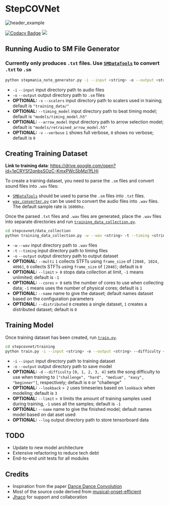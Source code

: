 # StepCOVNet
![header_example](https://github.com/cpuguy96/StepCOVNet/blob/master/resources/header_example.gif)

[![Codacy Badge](https://api.codacy.com/project/badge/Grade/a4ef846886e446229d04974cde24c6dd)](https://www.codacy.com/manual/cpuguy96/StepCOVNet?utm_source=github.com&amp;utm_medium=referral&amp;utm_content=cpuguy96/StepCOVNet&amp;utm_campaign=Badge_Grade)
![](https://github.com/cpuguy96/StepCOVNet/workflows/StepCOVNet%20Application/badge.svg)

## Running Audio to SM File Generator
### Currently only produces `.txt` files. Use [`SMDataTools`](https://github.com/jhaco/SMDataTools) to convert `.txt` to `.sm`
```.bash
python stepmania_note_generator.py -i --input <string> -o --output <string> -s --scalers <string> --timing_model <string> --arrow_model <string> -v --verbose <int>
```
*   `-i` `--input` input directory path to audio files
*   `-o` `--output` output directory path to `.sm` files
*   **OPTIONAL:** `-s` `--scalers` input directory path to scalers used in training; default is `"training_data/"`
*   **OPTIONAL:** `--timing_model` input directory path to beat timing model; default is `"models/timing_model.h5"`
*   **OPTIONAL:** `--arrow_model` input directory path to arrow selection model; default is `"models/retrained_arrow_model.h5"`
*   **OPTIONAL:** `-v` `--verbose` `1` shows full verbose, `0` shows no verbose; default is `0`

## Creating Training Dataset
**Link to training data**: <https://drive.google.com/open?id=1eCRYSf2qnbsSOzC-KmxPWcSbMzi1fLHi>

To create a training dataset, you need to parse the `.sm` files and convert sound files into `.wav` files: 
*   [`SMDataTools`](https://github.com/jhaco/SMDataTools) should be used to parse the `.sm` files into `.txt` files. 
*   [`wav_converter.py`](https://github.com/cpuguy96/StepCOVNet/blob/master/wav_converter.py) can be used to convert the audio files into `.wav` files. The default sample rate is `16000hz`.

Once the parsed `.txt` files and `.wav` files are generated, place the `.wav` files into separate directories and run [`training_data_collection.py`](https://github.com/cpuguy96/StepCOVNet/blob/master/stepcovnet/data_collection/training_data_collection.py).

```.bash
cd stepcovnet/data_collection
python training_data_collection.py -w --wav <string> -t --timing <string> -o --output <string> --multi <int> --limit <int>
```
*   `-w` `--wav` input directory path to `.wav` files
*   `-t` `--timing` input directory path to timing files
*   `-o` `--output` output directory path to output dataset
*   **OPTIONAL:** `--multi` `1` collects STFTs using `frame_size` of `[2048, 1024, 4096]`, `0` collects STFTs using `frame_size` of `[2048]`; default is `0`
*   **OPTIONAL:** `--limit` `> 0` stops data collection at limit, `-1` means unlimited; default is `-1`
*   **OPTIONAL:** `--cores` `> 0` sets the number of cores to use when collecting data; `-1` means uses the number of physical cores; default is `1`
*   **OPTIONAL:** `--name` name to give the dataset; default names dataset based on the configuration parameters
*   **OPTIONAL:** `--distributed` `0` creates a single dataset, `1` creates a distributed dataset; default is `0`

## Training Model
Once training dataset has been created, run [`train.py`](https://github.com/cpuguy96/StepCOVNet/blob/master/train.py).
```.bash
cd stepcovnet/training
python train.py -i --input <string> -o --output <string> --difficulty <int> --lookback <int> --limit <int> --name <string> --log <string>
``` 
*   `-i` `--input` input directory path to training dataset
*   `-o` `--output` output directory path to save model 
*   **OPTIONAL:** `-d` `--difficulty` `[0, 1, 2, 3, 4]` sets the song difficulty to use when training to `["challenge", "hard", "medium", "easy", "beginner"]`, respectively; default is `0` or "challenge"
*   **OPTIONAL:** `--lookback` `> 2` uses timeseries based on `lookback` when modeling; default is `3`
*   **OPTIONAL:** `--limit` `> 0` limits the amount of training samples used during training, `-1` uses all the samples; default is `-1`
*   **OPTIONAL:** `--name` name to give the finished model; default names model based on dat aset used
*   **OPTIONAL:** `--log` output directory path to store tensorboard data

## TODO
*   Update to new model architecture
*   Extensive refactoring to reduce tech debt
*   End-to-end unit tests for all modules 

## Credits
*   Inspiration from the paper [Dance Dance Convolution](https://arxiv.org/pdf/1703.06891.pdf)
*   Most of the source code derived from [musical-onset-efficient](https://github.com/ronggong/musical-onset-efficient)
*   [Jhaco](https://github.com/jhaco) for support and collaboration 
